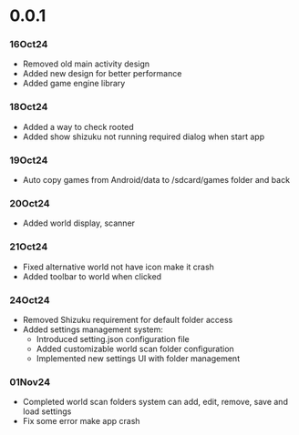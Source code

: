 # 0.0.1

### 16Oct24

- Removed old main activity design
- Added new design for better performance
- Added game engine library

### 18Oct24

- Added a way to check rooted
- Added show shizuku not running required dialog when start app

### 19Oct24

- Auto copy games from Android/data to /sdcard/games folder and back

### 20Oct24

- Added world display, scanner

### 21Oct24

- Fixed alternative world not have icon make it crash
- Added toolbar to world when clicked

### 24Oct24

- Removed Shizuku requirement for default folder access
- Added settings management system:
    - Introduced setting.json configuration file
    - Added customizable world scan folder configuration
    - Implemented new settings UI with folder management

### 01Nov24

- Completed world scan folders system can add, edit, remove, save and load settings
- Fix some error make app crash